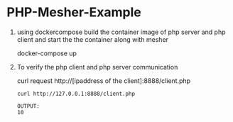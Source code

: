 # PHP-Mesher-Example
   

 1) using dockercompose build the container image of php server and php client and start the the container along with mesher
  
     docker-compose up
 2) To verify the php client and php server communication
 
       curl request http://[ipaddress of the client]:8888/client.php
       ```
       curl http://127.0.0.1:8888/client.php

       OUTPUT:
       10
       ```
      
